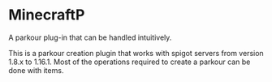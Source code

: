 # MinecraftP
A parkour plug-in that can be handled intuitively.

This is a parkour creation plugin that works with spigot servers from version 1.8.x to 1.16.1. Most of the operations required to create a parkour can be done with items.
